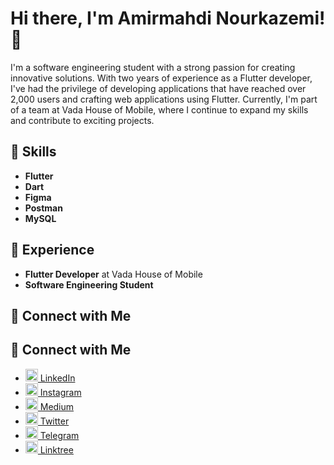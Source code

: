# Hi there, I'm Amirmahdi Nourkazemi! 👋

I'm a software engineering student with a strong passion for creating innovative solutions. With two years of experience as a Flutter developer, I've had the privilege of developing applications that have reached over 2,000 users and crafting web applications using Flutter. Currently, I'm part of a team at Vada House of Mobile, where I continue to expand my skills and contribute to exciting projects.

## 🚀 Skills
- **Flutter**
- **Dart**
- **Figma**
- **Postman**
- **MySQL**

## 💼 Experience
- **Flutter Developer** at Vada House of Mobile
- **Software Engineering Student**

## 🔗 Connect with Me
## 🔗 Connect with Me
- [<img src="https://simpleicons.org/icons/linkedin.svg" width="20" height="20"/> LinkedIn](https://www.linkedin.com/in/amirmahdi-nourkazemi-04613023a/)
- [<img src="https://simpleicons.org/icons/instagram.svg" width="20" height="20"/> Instagram](https://www.instagram.com/amirfluts/?igshid=OGQ5ZDc2ODk2ZA%3D%3D)
- [<img src="https://simpleicons.org/icons/medium.svg" width="20" height="20"/> Medium](https://medium.com/@nourkazemi80)
- [<img src="https://simpleicons.org/icons/twitter.svg" width="20" height="20"/> Twitter](https://twitter.com/amirfluts?t=b-GOuaf3mJibNbAFHY_mEA&s=09)
- [<img src="https://simpleicons.org/icons/telegram.svg" width="20" height="20"/> Telegram](https://t.me/Amnk80)
- [<img src="https://simpleicons.org/icons/linktree.svg" width="20" height="20"/> Linktree](https://linktr.ee/Amirmahdi_Nourkazemi)
